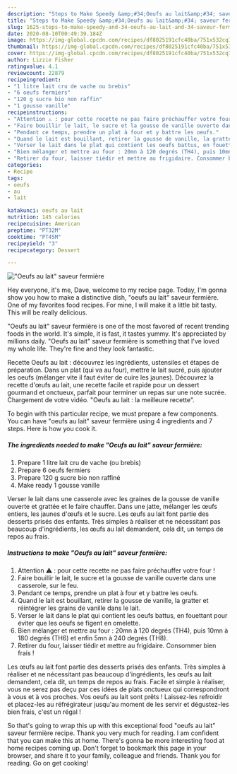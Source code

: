 ```yaml
---
description: "Steps to Make Speedy &amp;#34;Oeufs au lait&amp;#34; saveur fermière"
title: "Steps to Make Speedy &amp;#34;Oeufs au lait&amp;#34; saveur fermière"
slug: 1625-steps-to-make-speedy-and-34-oeufs-au-lait-and-34-saveur-fermiere
date: 2020-08-10T00:49:39.184Z
image: https://img-global.cpcdn.com/recipes/df8025191cfc40ba/751x532cq70/oeufs-au-lait-saveur-fermiere-photo-principale-de-la-recette.jpg
thumbnail: https://img-global.cpcdn.com/recipes/df8025191cfc40ba/751x532cq70/oeufs-au-lait-saveur-fermiere-photo-principale-de-la-recette.jpg
cover: https://img-global.cpcdn.com/recipes/df8025191cfc40ba/751x532cq70/oeufs-au-lait-saveur-fermiere-photo-principale-de-la-recette.jpg
author: Lizzie Fisher
ratingvalue: 4.1
reviewcount: 22879
recipeingredient:
- "1 litre lait cru de vache ou brebis"
- "6 oeufs fermiers"
- "120 g sucre bio non raffin"
- "1 gousse vanille"
recipeinstructions:
- "Attention ⚠️ : pour cette recette ne pas faire préchauffer votre four !"
- "Faire bouillir le lait, le sucre et la gousse de vanille ouverte dans une casserole, sur le feu."
- "Pendant ce temps, prendre un plat à four et y battre les oeufs."
- "Quand le lait est bouillant, retirer la gousse de vanille, la gratter et réintégrer les grains de vanille dans le lait."
- "Verser le lait dans le plat qui contient les oeufs battus, en fouettant pour éviter que les oeufs se figent en omelette."
- "Bien mélanger et mettre au four : 20mn à 120 degrés (TH4), puis 10mn à 180 degrés (TH6) et enfin 5mn à 240 degrés (TH8)."
- "Retirer du four, laisser tiédir et mettre au frigidaire. Consommer bien frais !"
categories:
- Recipe
tags:
- oeufs
- au
- lait

katakunci: oeufs au lait 
nutrition: 145 calories
recipecuisine: American
preptime: "PT32M"
cooktime: "PT45M"
recipeyield: "3"
recipecategory: Dessert

---
```



![&#34;Oeufs au lait&#34; saveur fermière](https://img-global.cpcdn.com/recipes/df8025191cfc40ba/751x532cq70/oeufs-au-lait-saveur-fermiere-photo-principale-de-la-recette.jpg)

Hey everyone, it's me, Dave, welcome to my recipe page. Today, I'm gonna show you how to make a distinctive dish, &#34;oeufs au lait&#34; saveur fermière. One of my favorites food recipes. For mine, I will make it a little bit tasty. This will be really delicious.

&#34;Oeufs au lait&#34; saveur fermière is one of the most favored of recent trending foods in the world. It's simple, it is fast, it tastes yummy. It's appreciated by millions daily. &#34;Oeufs au lait&#34; saveur fermière is something that I've loved my whole life. They're fine and they look fantastic.

Recette Oeufs au lait : découvrez les ingrédients, ustensiles et étapes de préparation. Dans un plat (qui va au four), mettre le lait sucré, puis ajouter les oeufs (mélanger vite il faut éviter de cuire les jaunes). Découvrez la recette d&#39;œufs au lait, une recette facile et rapide pour un dessert gourmand et onctueux, parfait pour terminer un repas sur une note sucrée. Chargement de votre vidéo. &#34;Oeufs au lait : la meilleure recette&#34;.


To begin with this particular recipe, we must prepare a few components. You can have &#34;oeufs au lait&#34; saveur fermière using 4 ingredients and 7 steps. Here is how you cook it.

<!--inarticleads1-->

##### The ingredients needed to make &#34;Oeufs au lait&#34; saveur fermière:

1. Prepare 1 litre lait cru de vache (ou brebis)
1. Prepare 6 oeufs fermiers
1. Prepare 120 g sucre bio non raffiné
1. Make ready 1 gousse vanille


Verser le lait dans une casserole avec les graines de la gousse de vanille ouverte et grattée et le faire chauffer. Dans une jatte, mélanger les œufs entiers, les jaunes d&#39;œufs et le sucre. Les œufs au lait font partie des desserts prisés des enfants. Très simples à réaliser et ne nécessitant pas beaucoup d&#39;ingrédients, les œufs au lait demandent, cela dit, un temps de repos au frais. 

<!--inarticleads2-->

##### Instructions to make &#34;Oeufs au lait&#34; saveur fermière:

1. Attention ⚠️ : pour cette recette ne pas faire préchauffer votre four !
1. Faire bouillir le lait, le sucre et la gousse de vanille ouverte dans une casserole, sur le feu.
1. Pendant ce temps, prendre un plat à four et y battre les oeufs.
1. Quand le lait est bouillant, retirer la gousse de vanille, la gratter et réintégrer les grains de vanille dans le lait.
1. Verser le lait dans le plat qui contient les oeufs battus, en fouettant pour éviter que les oeufs se figent en omelette.
1. Bien mélanger et mettre au four : 20mn à 120 degrés (TH4), puis 10mn à 180 degrés (TH6) et enfin 5mn à 240 degrés (TH8).
1. Retirer du four, laisser tiédir et mettre au frigidaire. Consommer bien frais !


Les œufs au lait font partie des desserts prisés des enfants. Très simples à réaliser et ne nécessitant pas beaucoup d&#39;ingrédients, les œufs au lait demandent, cela dit, un temps de repos au frais. Facile et simple à réaliser, vous ne serez pas deçu par ces idées de plats onctueux qui correspondront à vous et à vos proches. Vos oeufs au lait sont prêts ! Laissez-les refroidir et placez-les au réfrégirateur jusqu&#39;au moment de les servir et dégustez-les bien frais, c&#39;est un régal ! 

So that's going to wrap this up with this exceptional food &#34;oeufs au lait&#34; saveur fermière recipe. Thank you very much for reading. I am confident that you can make this at home. There's gonna be more interesting food at home recipes coming up. Don't forget to bookmark this page in your browser, and share it to your family, colleague and friends. Thank you for reading. Go on get cooking!
